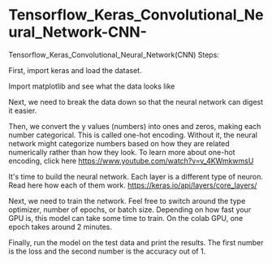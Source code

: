 # Tensorflow_Keras_Convolutional_Neural_Network-CNN-
Tensorflow_Keras_Convolutional_Neural_Network(CNN)
Steps:

First, import keras and load the dataset.

Import matplotlib and see what the data looks like

Next, we need to break the data down so that the neural network can digest it easier.

Then, we convert the y values (numbers) into ones and zeros, making each number categorical. This is called one-hot encoding. Without it, the neural network might categorize numbers based on how they are related numerically rather than how they look. To learn more about one-hot encoding, click here https://www.youtube.com/watch?v=v_4KWmkwmsU

It's time to build the neural network. Each layer is a different type of neuron. Read here how each of them work. https://keras.io/api/layers/core_layers/

Next, we need to train the network. Feel free to switch around the type optimizer, number of epochs, or batch size. Depending on how fast your GPU is, this model can take some time to train. On the colab GPU, one epoch takes around 2 minutes.

Finally, run the model on the test data and print the results. The first number is the loss and the second number is the accuracy out of 1.

